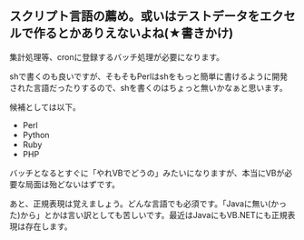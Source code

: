 ## スクリプト言語の薦め。或いはテストデータをエクセルで作るとかありえないよね(★書きかけ)

集計処理等、cronに登録するバッチ処理が必要になります。

shで書くのも良いですが、そもそもPerlはshをもっと簡単に書けるように開発された言語だったりするので、shを書くのはちょっと無いかなぁと思います。

候補としては以下。

* Perl
* Python
* Ruby
* PHP

バッチとなるとすぐに「やれVBでどうの」みたいになりますが、本当にVBが必要な局面は殆どないはずです。

あと、正規表現は覚えましょう。どんな言語でも必須です。「Javaに無い(かった)から」とかは言い訳としても苦しいです。最近はJavaにもVB.NETにも正規表現は存在します。


